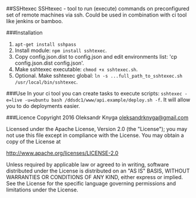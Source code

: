 ##SSHtexec
SSHtexec - tool to run (execute) commands on preconfigured set of remote machines via ssh. Could be used in combination with ci tool like jenkins or bamboo.

###Installation
1. `apt-get install sshpass`
2. Install module: `npm install sshtexec`.
3. Copy config.json.dist to config.json and edit environments list: 'cp config.json.dist config.json'.
4. Make sshtexec executable: `chmod +x sshtexec.sh`.
5. Optional. Make sshtexec global: `ln -s ...full_path_to_sshtexec.sh /usr/local/bin/sshtexec`.

###Use
In your ci tool you can create tasks to execute scripts: `sshtexec -e=live -u=ubuntu bash /ddsdc1/www/api.example/deploy.sh -f`. It will allow you to do deployments easier.

###Licence
Copyright 2016 Oleksandr Knyga <oleksandrknyga@gmail.com>

Licensed under the Apache License, Version 2.0 (the "License");
you may not use this file except in compliance with the License.
You may obtain a copy of the License at

   http://www.apache.org/licenses/LICENSE-2.0

Unless required by applicable law or agreed to in writing, software
distributed under the License is distributed on an "AS IS" BASIS,
WITHOUT WARRANTIES OR CONDITIONS OF ANY KIND, either express or implied.
See the License for the specific language governing permissions and
limitations under the License.
